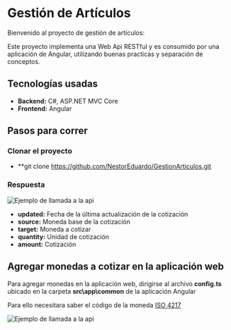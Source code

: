 # Gestión de Artículos

Bienvenido al proyecto de gestión de artículos:

Este proyecto implementa una Web Api RESTful y es consumido por una aplicación de Angular, utilizando buenas practicas y separación de conceptos.

## Tecnologías usadas
- **Backend:** C#, ASP.NET MVC Core
- **Frontend:** Angular

## Pasos para correr
### Clonar el proyecto
- **git clone https://github.com/NestorEduardo/GestionArticulos.git

### Respuesta
<img alt='Ejemplo de llamada a la api' src="https://currencyquotation.azurewebsites.net/assets/api-request-example.PNG" />

- **updated:** Fecha de la última actualización de la cotización
- **source:** Moneda base de la cotización
- **target:** Moneda a cotizar
- **quantity:** Unidad de cotización
- **amount:** Cotización

## Agregar monedas a cotizar en la aplicación web
Para agregar monedas en la aplicación web, dirigirse al archivo **config.ts** ubicado en la carpeta **src\app\common** de la aplicación Angular

Para ello necesitara saber el código de la moneda
<a href="https://es.wikipedia.org/wiki/ISO_4217#C%C3%B3digos_de_divisa_ISO_4217[nota_1]%E2%80%8B" target="_blank">ISO 4217</a>

<img alt='Ejemplo de llamada a la api' src="https://currencyquotation.azurewebsites.net/assets/currencies-file-exampe.PNG" />

